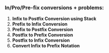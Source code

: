 ### In/Pro/Pre-fix conversions + problems:
1. **Infix to Postfix Conversion using Stack**
2. **Prefix to Infix Conversion**
3. **Prefix to Postfix Conversion**  
4. **Postfix to Prefix Conversion**  
5. **Postfix to Infix Conversion**  
6. **Convert Infix to Prefix Notation**
